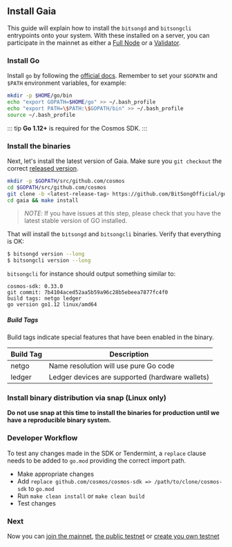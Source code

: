 ## Install Gaia

This guide will explain how to install the `bitsongd` and `bitsongcli` entrypoints onto your system. With these installed on a server, you can participate in the mainnet as either a [Full Node](./join-mainnet.md) or a [Validator](./validators/validator-setup.md).

### Install Go

Install `go` by following the [official docs](https://golang.org/doc/install). Remember to set your `$GOPATH` and `$PATH` environment variables, for example:

```bash
mkdir -p $HOME/go/bin
echo "export GOPATH=$HOME/go" >> ~/.bash_profile
echo "export PATH=\$PATH:\$GOPATH/bin" >> ~/.bash_profile
source ~/.bash_profile
```

::: tip
**Go 1.12+** is required for the Cosmos SDK.
:::

### Install the binaries

Next, let's install the latest version of Gaia. Make sure you `git checkout` the correct [released version](https://github.com/BitSongOfficial/go-bitsong/releases).

```bash
mkdir -p $GOPATH/src/github.com/cosmos
cd $GOPATH/src/github.com/cosmos
git clone -b <latest-release-tag> https://github.com/BitSongOfficial/go-bitsong
cd gaia && make install
```

> _NOTE_: If you have issues at this step, please check that you have the latest stable version of GO installed.

That will install the `bitsongd` and `bitsongcli` binaries. Verify that everything is OK:

```bash
$ bitsongd version --long
$ bitsongcli version --long
```

`bitsongcli` for instance should output something similar to:

```
cosmos-sdk: 0.33.0
git commit: 7b4104aced52aa5b59a96c28b5ebeea7877fc4f0
build tags: netgo ledger
go version go1.12 linux/amd64
```

##### Build Tags

Build tags indicate special features that have been enabled in the binary.

| Build Tag | Description                                     |
| --------- | ----------------------------------------------- |
| netgo     | Name resolution will use pure Go code           |
| ledger    | Ledger devices are supported (hardware wallets) |

### Install binary distribution via snap (Linux only)

**Do not use snap at this time to install the binaries for production until we have a reproducible binary system.**

### Developer Workflow

To test any changes made in the SDK or Tendermint, a `replace` clause needs to be added to `go.mod` providing the correct import path.

- Make appropriate changes
- Add `replace github.com/cosmos/cosmos-sdk => /path/to/clone/cosmos-sdk` to `go.mod`
- Run `make clean install` or `make clean build`
- Test changes

### Next

Now you can [join the mainnet](./join-mainnet.md), [the public testnet](./join-testnet.md) or [create you own testnet](./deploy-testnet.md)
